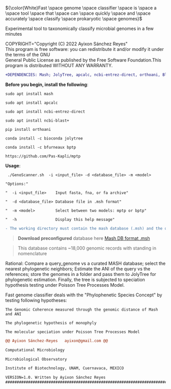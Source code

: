 ${\color{White}Fast  \space genome \space classifier  \space is \space a  \space tool \space that \space can  \space quickly \space  and  \space accurately \space classify \space prokaryotic  \space genomes}$


  Experimental tool to taxonomically classify microbial genomes in a few minutes

COPYRIGHT="Copyright (C) 2022 Ayixon Sánchez Reyes"                                                               
This program  is free software:  you can  redistribute it  and/or modify it  under the terms  of the GNU         
General Public License as published by the Free Software Foundation.This program is distributed WITHOUT ANY WARRANTY.                                              

```diff
+DEPENDENCIES: Mash; JolyTree, apcalc, ncbi-entrez-direct, orthoani, Blast, Biopython, bPTP, mptp                                 
```                                                                                                               

**Before you begin, install the following**:                                                                 

    sudo apt install mash

    sudo apt install apcalc

    sudo apt install ncbi-entrez-direct

    sudo apt install ncbi-blast+ 

    pip install orthoani

    conda install -c bioconda jolytree
    
    conda install -c bfurneaux bptp
    
    https://github.com/Pas-Kapli/mptp
         
  **Usage**:  
  
     ./GenoScanner.sh  -i <input_file> -d <database_file> -m <model>

    "Options:"

    "  -i <input_file>    Input fasta, fna, or fa archive"

    "  -d <database_file> Database file in .msh format"

    "  -m <model>         Select between two models: mptp or bptp"

    "  -h                 Display this help message"
     
     
```diff
- The working directory must contain the mash database (.msh) and the query genome in fasta format

```
> **Download preconfigured** database here [Mash DB format .msh](https://figshare.com/ndownloader/files/37939296)

  > This database contains ~18,000 genomic records with standing in nomenclature

Rational: Compare a query_genome vs a curated MASH database;  select the nearest phylogenetic neighbors; 
Estimate the ANI of the query vs the references; store the genomes in a folder and pass them to JolyTree for phylogenetic estimation. Finally, the tree is subjected to speciation hypothesis testing under Poisson Tree Processes Model.                                    

Fast genome classifier deals with the "Phylophenetic Species Concept" by testing following hypotheses:

    The Genomic Coherence measured through the genomic distance of Mash and ANI
     
    The phylogenetic hypothesis of monophyly
    
    The molecular speciation under Poisson Tree Processes Model
        
```diff
@@ Ayixon Sánchez-Reyes   ayixon@gmail.com @@

Computational Microbiology   

Microbiological Observatory 

Institute of Biotechnology, UNAM, Cuernavaca, MEXICO 

VERSION=1.0. Written by Ayixon Sánchez Reyes    
###########################################################################################################               
